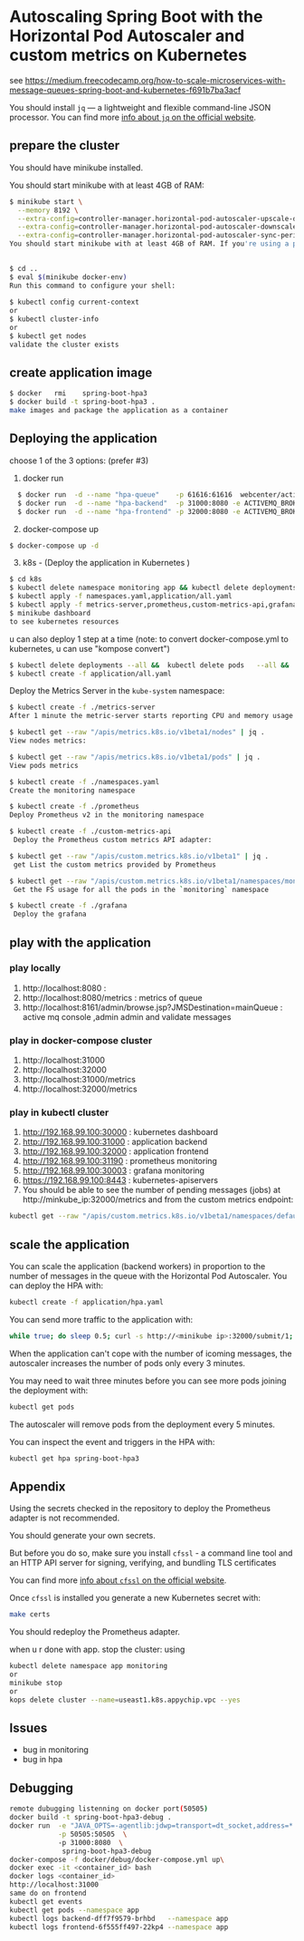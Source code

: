 # Autoscaling Spring Boot with the Horizontal Pod Autoscaler and custom metrics on Kubernetes
 see https://medium.freecodecamp.org/how-to-scale-microservices-with-message-queues-spring-boot-and-kubernetes-f691b7ba3acf

You should install `jq` — a lightweight and flexible command-line JSON processor.
You can find more [info about `jq` on the official website](https://github.com/stedolan/jq).

## prepare the cluster
You should have minikube installed.

You should start minikube with at least 4GB of RAM:

```bash
$ minikube start \
  --memory 8192 \
  --extra-config=controller-manager.horizontal-pod-autoscaler-upscale-delay=1m \
  --extra-config=controller-manager.horizontal-pod-autoscaler-downscale-delay=2m \
  --extra-config=controller-manager.horizontal-pod-autoscaler-sync-period=10s
You should start minikube with at least 4GB of RAM. If you're using a pre-existing minikube instance, you can resize the VM by destroying it an recreating it. Just adding the `--memory 4096` won't have any effect.
  

$ cd ..
$ eval $(minikube docker-env)
Run this command to configure your shell:
 
$ kubectl config current-context 
or 
$ kubectl cluster-info
or 
$ kubectl get nodes
validate the cluster exists   
```

## create application image
```bash
$ docker   rmi    spring-boot-hpa3
$ docker build -t spring-boot-hpa3 .
make images and package the application as a container
```

## Deploying the application 
choose 1 of the 3 options: (prefer #3)
  1. docker run 
   ```bash
     $ docker run  -d --name "hpa-queue"    -p 61616:61616  webcenter/activemq:5.14.3
     $ docker run  -d --name "hpa-backend"  -p 31000:8080 -e ACTIVEMQ_BROKER_URL=tcp://queue:61616 -e STORE_ENABLED=false -e WORKER_ENABLED=true  spring-boot-hpa3
     $ docker run  -d --name "hpa-frontend" -p 32000:8080 -e ACTIVEMQ_BROKER_URL=tcp://queue:61616 -e STORE_ENABLED=true -- WORKER_ENABLED=false  spring-boot-hpa3
``` 
 
            
  2. docker-compose up
  ```bash 
  $ docker-compose up -d
  ``` 
  3. k8s - (Deploy the application in Kubernetes ) 
  ```bash
  $ cd k8s 
  $ kubectl delete namespace monitoring app && kubectl delete deployments --all &&  kubectl delete pods   --all &&  kubectl delete services --all
  $ kubectl apply -f namespaces.yaml,application/all.yaml
  $ kubectl apply -f metrics-server,prometheus,custom-metrics-api,grafana
  $ minikube dashboard
  to see kubernetes resources
  
  ``` 
   u can also deploy 1 step at a time
(note: to convert docker-compose.yml to kubernetes, u can use "kompose convert")
```bash
$ kubectl delete deployments --all &&  kubectl delete pods   --all &&  kubectl delete services --all
$ kubectl create -f application/all.yaml
```
Deploy the Metrics Server in the `kube-system` namespace:

```bash
$ kubectl create -f ./metrics-server
After 1 minute the metric-server starts reporting CPU and memory usage for nodes and pods.
```

```bash
$ kubectl get --raw "/apis/metrics.k8s.io/v1beta1/nodes" | jq .
View nodes metrics:
```

```bash
$ kubectl get --raw "/apis/metrics.k8s.io/v1beta1/pods" | jq .
View pods metrics
```

```bash
$ kubectl create -f ./namespaces.yaml
Create the monitoring namespace
```

```bash
$ kubectl create -f ./prometheus
Deploy Prometheus v2 in the monitoring namespace
```

```bash
$ kubectl create -f ./custom-metrics-api
 Deploy the Prometheus custom metrics API adapter:
```

```bash
$ kubectl get --raw "/apis/custom.metrics.k8s.io/v1beta1" | jq .
 get List the custom metrics provided by Prometheus
```

```bash
$ kubectl get --raw "/apis/custom.metrics.k8s.io/v1beta1/namespaces/monitoring/pods/*/fs_usage_bytes" | jq .
 Get the FS usage for all the pods in the `monitoring` namespace
```

```bash
$ kubectl create -f ./grafana
 Deploy the grafana
```


##  play with the application
### play locally
1. http://localhost:8080         : 
2. http://localhost:8080/metrics : metrics of queue 
3. http://localhost:8161/admin/browse.jsp?JMSDestination=mainQueue : active mq console ,admin admin  and validate messages
### play in docker-compose cluster
1. http://localhost:31000
2. http://localhost:32000
3. http://localhost:31000/metrics
4. http://localhost:32000/metrics
### play in kubectl cluster
1. http://192.168.99.100:30000   : kubernetes dashboard
2. http://192.168.99.100:31000   : application backend
3. http://192.168.99.100:32000   : application frontend
4. http://192.168.99.100:31190   : prometheus monitoring
5. http://192.168.99.100:30003   : grafana monitoring
6. https://192.168.99.100:8443   : kubernetes-apiservers
7. You should be able to see the number of pending messages (jobs) at http://minkube_ip:32000/metrics and from the custom metrics endpoint:

```bash
kubectl get --raw "/apis/custom.metrics.k8s.io/v1beta1/namespaces/default/pods/*/messages" | jq .
```

##  scale the application 
You can scale the application (backend workers) in proportion to the number of messages in the queue with the Horizontal Pod Autoscaler. You can deploy the HPA with:

```bash
kubectl create -f application/hpa.yaml
```

You can send more traffic to the application with:

```bash
while true; do sleep 0.5; curl -s http://<minikube ip>:32000/submit/1; done
```

When the application can't cope with the number of icoming messages, the autoscaler increases the number of pods only every 3 minutes.

You may need to wait three minutes before you can see more pods joining the deployment with:

```bash
kubectl get pods
```

The autoscaler will remove pods from the deployment every 5 minutes.

You can inspect the event and triggers in the HPA with:

```bash
kubectl get hpa spring-boot-hpa3
```

## Appendix

Using the secrets checked in the repository to deploy the Prometheus adapter is not recommended.

You should generate your own secrets.

But before you do so, make sure you install `cfssl` - a command line tool and an HTTP API server for signing, verifying, and bundling TLS certificates
                      
You can find more [info about `cfssl` on the official website](https://github.com/cloudflare/cfssl).

Once `cfssl` is installed you generate a new Kubernetes secret with:

```bash
make certs
```

You should redeploy the Prometheus adapter.

when u r done with app. stop the cluster: using 
```sh
kubectl delete namespace app monitoring
or
minikube stop 
or 
kops delete cluster --name=useast1.k8s.appychip.vpc --yes
```

## Issues

- bug in monitoring
- bug in hpa 

## Debugging
```sh
remote dubugging listenning on docker port(50505)
docker build -t spring-boot-hpa3-debug .
docker run  -e "JAVA_OPTS=-agentlib:jdwp=transport=dt_socket,address=*:50505,server=y,suspend=y" \
            -p 50505:50505  \ 
            -p 31000:8080  \ 
             spring-boot-hpa3-debug
docker-compose -f docker/debug/docker-compose.yml up\
docker exec -it <container_id> bash
docker logs <container_id>
http://localhost:31000
same do on frontend
kubectl get events
kubectl get pods --namespace app
kubectl logs backend-dff7f9579-brhbd   --namespace app
kubectl logs frontend-6f555ff497-22kp4 --namespace app
```